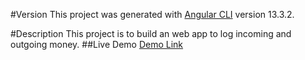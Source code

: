 #Version
This project was generated with [Angular CLI](https://github.com/angular/angular-cli) version 13.3.2.

#Description
This project is to build an web app to log incoming and outgoing money. 
##Live Demo
[Demo Link](https://app-money-log-jswang.web.app/)
